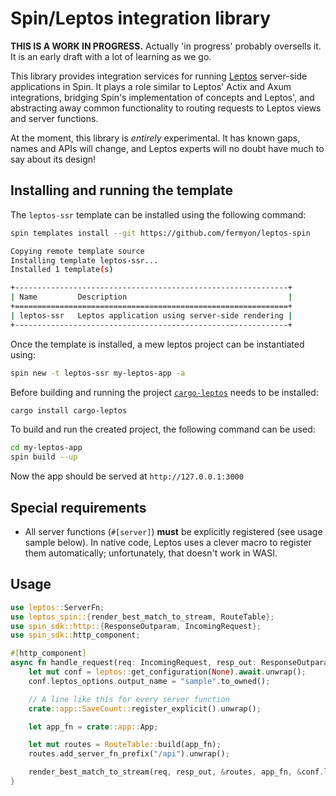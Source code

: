 # Spin/Leptos integration library

**THIS IS A WORK IN PROGRESS.** Actually 'in progress' probably oversells it. It is an early draft with a lot of learning as we go.

This library provides integration services for running [Leptos](https://leptos-rs.github.io/leptos/) server-side applications in Spin.  It plays a role similar to Leptos' Actix and Axum integrations, bridging Spin's implementation of concepts and Leptos', and abstracting away common functionality to routing requests to Leptos views and server functions.

At the moment, this library is _entirely_ experimental. It has known gaps, names and APIs will change, and Leptos experts will no doubt have much to say about its design!

## Installing and running the template

The `leptos-ssr` template can be installed using the following command:

```bash
spin templates install --git https://github.com/fermyon/leptos-spin

Copying remote template source
Installing template leptos-ssr...
Installed 1 template(s)

+-------------------------------------------------------------+
| Name         Description                                    |
+=============================================================+
| leptos-ssr   Leptos application using server-side rendering |
+-------------------------------------------------------------+
```

Once the template is installed, a mew leptos project can be instantiated using: 

```bash
spin new -t leptos-ssr my-leptos-app -a
```
Before building and running the project [`cargo-leptos`](https://leptos-rs.github.io/leptos/ssr/21_cargo_leptos.html) needs to be installed:

```bash
cargo install cargo-leptos
```

To build and run the created project, the following command can be used:

```bash
cd my-leptos-app
spin build --up
```

Now the app should be served at `http://127.0.0.1:3000`

## Special requirements

* All server functions (`#[server]`) **must** be explicitly registered (see usage sample below). In native code, Leptos uses a clever macro to register them automatically; unfortunately, that doesn't work in WASI.

## Usage

```rust
use leptos::ServerFn;
use leptos_spin::{render_best_match_to_stream, RouteTable};
use spin_sdk::http::{ResponseOutparam, IncomingRequest};
use spin_sdk::http_component;

#[http_component]
async fn handle_request(req: IncomingRequest, resp_out: ResponseOutparam) {
    let mut conf = leptos::get_configuration(None).await.unwrap();
    conf.leptos_options.output_name = "sample".to_owned();

    // A line like this for every server function
    crate::app::SaveCount::register_explicit().unwrap();

    let app_fn = crate::app::App;

    let mut routes = RouteTable::build(app_fn);
    routes.add_server_fn_prefix("/api").unwrap();

    render_best_match_to_stream(req, resp_out, &routes, app_fn, &conf.leptos_options).await
}
```
